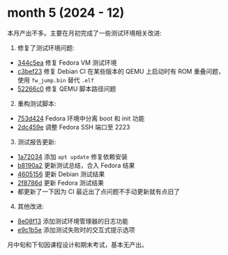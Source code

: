 # month 5 (2024 - 12)

本月产出不多。主要在月初完成了一些测试环境相关改进:

1. 修复了测试环境问题:
- [344c5ea](https://github.com/255doesnotexist/lintestor/commit/344c5ea) 修复 Fedora VM 测试环境
- [c3bef23](https://github.com/255doesnotexist/lintestor/commit/c3bef23) 修复 Debian CI 在某些版本的 QEMU 上启动时有 ROM 重叠问题，使用 `fw_jump.bin` 替代 `.elf`
- [52266c0](https://github.com/255doesnotexist/lintestor/commit/) 修复 QEMU 脚本路径问题

2. 重构测试脚本:
- [753d424](https://github.com/255doesnotexist/lintestor/commit/753d424) Fedora 环境中分离 boot 和 init 功能
- [2dc459e](https://github.com/255doesnotexist/lintestor/commit/2dc459e) 调整 Fedora SSH 端口至 2223

3. 测试报告更新:
- [1a72034](https://github.com/255doesnotexist/lintestor/commit/1a72034) 添加 `apt update` 修复依赖安装
- [b8190a2](https://github.com/255doesnotexist/lintestor/commit/b8190a2) 更新测试总结，合入 Fedora 结果
- [4605156](https://github.com/255doesnotexist/lintestor/commit/4605156) 更新 Debian 测试结果
- [2f8786d](https://github.com/255doesnotexist/lintestor/commit/2f8786d) 更新 Fedora 测试结果
- 都更新了一下因为 CI 最近出了点问题不手动更新就有点旧了

4. 其他改进:
- [8e08f13](https://github.com/255doesnotexist/lintestor/commit/8e08f13) 添加测试环境管理器的日志功能
- [e9c1b5e](https://github.com/255doesnotexist/lintestor/commit/e9c1b5e5a665838f4636967f6ad00293f42ac2ea) 添加测试失败时的交互式提示选项

月中旬和下旬因课程设计和期末考试，基本无产出。